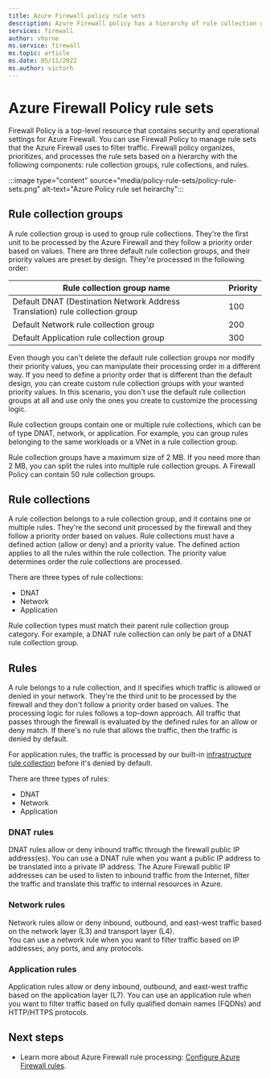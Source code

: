 ```yaml
---
title: Azure Firewall policy rule sets
description: Azure Firewall policy has a hierarchy of rule collection groups, rule collections, and rules.
services: firewall
author: vhorne
ms.service: firewall
ms.topic: article
ms.date: 05/11/2022
ms.author: victorh
---
```


# Azure Firewall Policy rule sets

Firewall Policy is a top-level resource that contains security and operational settings for Azure Firewall. You can use Firewall Policy to manage rule sets that the Azure Firewall uses to filter traffic. Firewall policy organizes, prioritizes, and processes the rule sets based on a hierarchy with the following components: rule collection groups, rule collections, and rules.

:::image type="content" source="media/policy-rule-sets/policy-rule-sets.png" alt-text="Azure Policy rule set heirarchy":::

## Rule collection groups

A rule collection group is used to group rule collections. They're the first unit to be processed by the Azure Firewall and they follow a priority order based on values. There are three default rule collection groups, and their priority values are preset by design. They're processed in the following order:


|Rule collection group name  |Priority  |
|---------|---------|
|Default DNAT (Destination Network Address Translation) rule collection group      |100|
|Default Network rule collection group      |200|
|Default Application rule collection group      |300|

Even though you can't delete the default rule collection groups nor modify their priority values, you can manipulate their processing order in a different way. If you need to define a priority order that is different than the default design, you can create custom rule collection groups with your wanted priority values. In this scenario, you don't use the default rule collection groups at all and use only the ones you create to customize the processing logic.  

Rule collection groups contain one or multiple rule collections, which can be of type DNAT, network, or application. For example, you can group rules belonging to the same workloads or a VNet in a rule collection group. 

Rule collection groups have a maximum size of 2 MB. If you need more than 2 MB, you can split the rules into multiple rule collection groups. A Firewall Policy can contain 50 rule collection groups.


## Rule collections

A rule collection belongs to a rule collection group, and it contains one or multiple rules. They're the second unit processed by the firewall and they follow a priority order based on values. Rule collections must have a defined action (allow or deny) and a priority value. The defined action applies to all the rules within the rule collection. The priority value determines order the rule collections are processed.
  
There are three types of rule collections:

- DNAT
- Network
- Application

Rule collection types must match their parent rule collection group category. For example, a DNAT rule collection can only be part of a DNAT rule collection group.

## Rules

A rule belongs to a rule collection, and it specifies which traffic is allowed or denied in your network. They're the third unit to be processed by the firewall and they don't follow a priority order based on values. The processing logic for rules follows a top-down approach. All traffic that passes through the firewall is evaluated by the defined rules for an allow or deny match. If there's no rule that allows the traffic, then the traffic is denied by default.

For application rules, the traffic is processed by our built-in [infrastructure rule collection](infrastructure-fqdns.md) before it's denied by default.

There are three types of rules:

- DNAT
- Network
- Application

### DNAT rules

DNAT rules allow or deny inbound traffic through the firewall public IP address(es). 
You can use a DNAT rule when you want a public IP address to be translated into a private IP address. The Azure Firewall public IP addresses can be used to listen to inbound traffic from the Internet, filter the traffic and translate this traffic to internal resources in Azure.

### Network rules

Network rules allow or deny inbound, outbound, and east-west traffic based on the network layer (L3) and transport layer (L4).  
You can use a network rule when you want to filter traffic based on IP addresses, any ports, and any protocols.


### Application rules

Application rules allow or deny inbound, outbound, and east-west traffic based on the application layer (L7). 
You can use an application rule when you want to filter traffic based on fully qualified domain names (FQDNs) and HTTP/HTTPS protocols. 


## Next steps

- Learn more about Azure Firewall rule processing: [Configure Azure Firewall rules](rule-processing.md).
